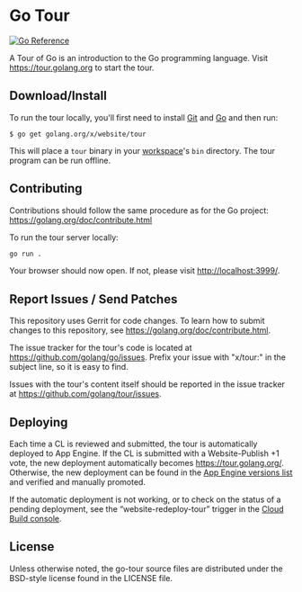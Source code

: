 # Go Tour

[![Go Reference](https://pkg.go.dev/badge/golang.org/x/tour.svg)](https://pkg.go.dev/golang.org/x/tour)

A Tour of Go is an introduction to the Go programming language. Visit
https://tour.golang.org to start the tour.

## Download/Install

To run the tour locally, you'll first need to install
[Git](https://git-scm.com/book/en/v2/Getting-Started-Installing-Git) and
[Go](https://golang.org/doc/install) and then run:

	$ go get golang.org/x/website/tour

This will place a `tour` binary in your
[workspace](https://golang.org/doc/code.html#Workspaces)'s `bin` directory.
The tour program can be run offline.

## Contributing

Contributions should follow the same procedure as for the Go project:
https://golang.org/doc/contribute.html

To run the tour server locally:

```sh
go run .
```

Your browser should now open. If not, please visit [http://localhost:3999/](http://localhost:3999).


## Report Issues / Send Patches

This repository uses Gerrit for code changes. To learn how to submit changes to
this repository, see https://golang.org/doc/contribute.html.

The issue tracker for the tour's code is located at https://github.com/golang/go/issues.
Prefix your issue with "x/tour:" in the subject line, so it is easy to find.

Issues with the tour's content itself should be reported in the issue tracker
at https://github.com/golang/tour/issues.

## Deploying

Each time a CL is reviewed and submitted, the tour is automatically deployed to App Engine.
If the CL is submitted with a Website-Publish +1 vote,
the new deployment automatically becomes https://tour.golang.org/.
Otherwise, the new deployment can be found in the
[App Engine versions list](https://console.cloud.google.com/appengine/versions?project=golang-org&serviceId=tour) and verified and manually promoted.

If the automatic deployment is not working, or to check on the status of a pending deployment,
see the “website-redeploy-tour” trigger in the
[Cloud Build console](https://console.cloud.google.com/cloud-build/builds?project=golang-org).

## License

Unless otherwise noted, the go-tour source files are distributed
under the BSD-style license found in the LICENSE file.

